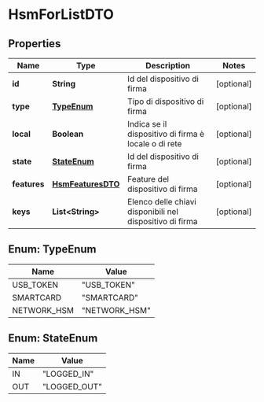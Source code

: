 
# HsmForListDTO

## Properties
Name | Type | Description | Notes
------------ | ------------- | ------------- | -------------
**id** | **String** | Id del dispositivo di firma |  [optional]
**type** | [**TypeEnum**](#TypeEnum) | Tipo di dispositivo di firma |  [optional]
**local** | **Boolean** | Indica se il dispositivo di firma è locale o di rete |  [optional]
**state** | [**StateEnum**](#StateEnum) | Id del dispositivo di firma |  [optional]
**features** | [**HsmFeaturesDTO**](HsmFeaturesDTO.md) | Feature del dispositivo di firma |  [optional]
**keys** | **List&lt;String&gt;** | Elenco delle chiavi disponibili nel dispositivo di firma |  [optional]


<a name="TypeEnum"></a>
## Enum: TypeEnum
Name | Value
---- | -----
USB_TOKEN | &quot;USB_TOKEN&quot;
SMARTCARD | &quot;SMARTCARD&quot;
NETWORK_HSM | &quot;NETWORK_HSM&quot;


<a name="StateEnum"></a>
## Enum: StateEnum
Name | Value
---- | -----
IN | &quot;LOGGED_IN&quot;
OUT | &quot;LOGGED_OUT&quot;



